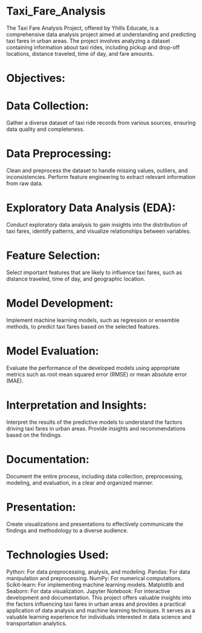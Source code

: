 # Taxi_Fare_Analysis
The Taxi Fare Analysis Project, offered by Yhills Educate, is a comprehensive data analysis project aimed at understanding and predicting taxi fares in urban areas. The project involves analyzing a dataset containing information about taxi rides, including pickup and drop-off locations, distance traveled, time of day, and fare amounts.

# Objectives:

# Data Collection: 
Gather a diverse dataset of taxi ride records from various sources, ensuring data quality and completeness.
# Data Preprocessing: 
Clean and preprocess the dataset to handle missing values, outliers, and inconsistencies. Perform feature engineering to extract relevant information from raw data.
# Exploratory Data Analysis (EDA): 
Conduct exploratory data analysis to gain insights into the distribution of taxi fares, identify patterns, and visualize relationships between variables.
# Feature Selection:
Select important features that are likely to influence taxi fares, such as distance traveled, time of day, and geographic location.
# Model Development:
Implement machine learning models, such as regression or ensemble methods, to predict taxi fares based on the selected features.
# Model Evaluation: 
Evaluate the performance of the developed models using appropriate metrics such as root mean squared error (RMSE) or mean absolute error (MAE).
# Interpretation and Insights:
Interpret the results of the predictive models to understand the factors driving taxi fares in urban areas. Provide insights and recommendations based on the findings.
# Documentation: 
Document the entire process, including data collection, preprocessing, modeling, and evaluation, in a clear and organized manner.
# Presentation:
Create visualizations and presentations to effectively communicate the findings and methodology to a diverse audience.

# Technologies Used:

Python: For data preprocessing, analysis, and modeling.
Pandas: For data manipulation and preprocessing.
NumPy: For numerical computations.
Scikit-learn: For implementing machine learning models.
Matplotlib and Seaborn: For data visualization.
Jupyter Notebook: For interactive development and documentation.
This project offers valuable insights into the factors influencing taxi fares in urban areas and provides a practical application of data analysis and machine learning techniques. It serves as a valuable learning experience for individuals interested in data science and transportation analytics.
